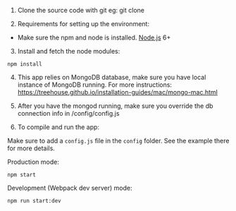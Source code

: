 1. Clone the source code with git
    eg: git clone <clone-url> <local-workspace-path>

2. Requirements for setting up the environment:

- Make sure the npm and node is installed.
    [Node.js](https://nodejs.org/en/) 6+

3. Install and fetch the node modules:
```shell
npm install
```
4. This app relies on MongoDB database, make sure you have local instance of MongoDB running.
For more instructions: https://treehouse.github.io/installation-guides/mac/mongo-mac.html

5. After you have the mongod running, make sure you override the db connection info in <workpace>/config/config.js

4. To compile and run the app:

Make sure to add a `config.js` file in the `config` folder. See the example there for more details.

Production mode:

```shell
npm start
```

Development (Webpack dev server) mode:

```shell
npm run start:dev
```
